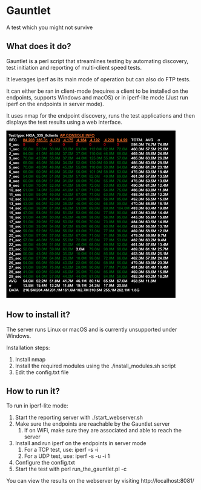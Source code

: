# Gauntlet

A test which you might not survive

## What does it do?

Gauntlet is a perl script that streamlines testing by automating discovery, test initiation and reporting of multi-client speed tests.

It leverages iperf as its main mode of operation but can also do FTP tests.

It can either be ran in client-mode (requires a client to be installed on the endpoints, supports Windows and macOS) or in iperf-lite mode (Just run iperf on the endpoints in server mode).

It uses nmap for the endpoint discovery, runs the test applications and then displays the test results using a web interface.

![Display Example](/sample.png)

## How to install it?

The server runs Linux or macOS and is currently unsupported under Windows.

Installation steps:
1. Install nmap 
1. Install the required modules using the ./install_modules.sh script
1. Edit the config.txt file

## How to run it?

To run in iperf-lite mode:
1. Start the reporting server with ./start_webserver.sh
1. Make sure the endpoints are reachable by the Gauntlet server
   1. If on WiFi, make sure they are associated and able to reach the server
1. Install and run iperf on the endpoints in server mode
   1. For a TCP test, use: iperf -s -i
   1. For a UDP test, use: iperf -s -u -i 1
1. Configure the config.txt
1. Start the test with perl run_the_gauntlet.pl -c

You can view the results on the webserver by visiting http://localhost:8081/


